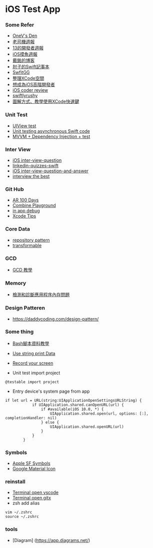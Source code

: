 # iOS Test App

### Some Refer

- [OneV's Den](https://onevcat.com/)
- [老司機週報](https://github.com/SwiftOldDriver/iOS-Weekly/releases)
- [13的開發者週報](https://ethanhuang13.substack.com/)
- [iOS摸魚週報](https://zhangferry.com/)
- [戴銘的博客](https://ming1016.github.io/)
- [肘子的Swift記事本](https://www.fatbobman.com/)
- [SwfitGG](https://swift.gg/)
- [整理XCode空間](https://medium.com/%E5%BD%BC%E5%BE%97%E6%BD%98%E7%9A%84-swift-ios-app-%E9%96%8B%E7%99%BC%E6%95%99%E5%AE%A4/%E5%88%AA%E9%99%A4xcode%E4%BD%94%E6%93%9A%E7%A1%AC%E7%A2%9F%E5%A4%A7%E9%87%8F%E7%A9%BA%E9%96%93%E7%9A%84derived-data-190c85eba79)
- [想成為iOS高階開發者](https://www.gushiciku.cn/pl/a6wC/zh-tw)
- [iOS coder review](https://newsletter.ioscodereview.com/)
- [swiftlyrushy](https://swiftlyrush.curated.co/)
- [圖解方式、教學使用XCode快速鍵](https://xcode.tips/)
### Unit Test
- [UIView test](https://benoitpasquier.com/unit-testing-uiview-action-gesture-swift/)
- [Unit testing asynchronous Swift code](https://www.swiftbysundell.com/articles/unit-testing-asynchronous-swift-code/)
- [MVVM + Dependency Injection + test](https://www.youtube.com/watch?v=Q1sjLDQMNzU&ab_channel=iCode)

### Inter View
- [iOS inter-view-question](https://github.com/onthecodepath/iOS-Interview-Questions)
- [linkedin-quizzes-swift](https://github.com/Ebazhanov/linkedin-skill-assessments-quizzes/blob/master/swift/swift-quiz.md)
- [iOS inter-view-question-and-answer](https://www.raywenderlich.com/762435-swift-interview-questions-and-answers)
- [interview the best](https://lazarevzubov.medium.com/interviewing-the-best-5da59e7176b2)

### Git Hub
- [AR 100 Days](https://github.com/satoshi0212/AR_100Days)
- [Combine Playground](https://github.com/AvdLee/CombineSwiftPlayground)
- [in app debug](https://github.com/FLEXTool/FLEX)
- [Xcode Tips](https://github.com/Xcode-Tips/xcode-tips.github.io)

### Core Data
- [repository pattern](https://www.userdesk.io/blog/repository-pattern-using-core-data-and-swift/)
- [transformable](https://danielbernal.co/coredata-transformable-and-nssecurecoding-in-ios-13/)

### GCD
- [GCD 教學](https://github.com/ming1016/study/wiki/%E7%BB%86%E8%AF%B4GCD%EF%BC%88Grand-Central-Dispatch%EF%BC%89%E5%A6%82%E4%BD%95%E7%94%A8)

### Memory
- [檢測和診斷應用程序內存問題](https://mp.weixin.qq.com/s?__biz=MzI2NTAxMzg2MA==&mid=2247492779&idx=1&sn=a371a10a3bcf58acd5593a1a38d6f1db&scene=21#wechat_redirect)

### Design Patteren
- https://daddycoding.com/design-pattern/

### Some thing
- [Bash腳本資料教學](https://wangdoc.com/bash/intro.html)
- [Use string print Data](https://gist.github.com/jkereako/606cda72f3f8aa5c6c8eb5ec8ce227a1)
- [Record your screen](https://github.com/wulkano/kap)

- Unit test import project
```
@testable import project
```

- Entry device's system page from app
```
if let url = URL(string:UIApplicationOpenSettingsURLString) {
            if UIApplication.shared.canOpenURL(url) {
                if #available(iOS 10.0, *) {
                    UIApplication.shared.open(url, options: [:], completionHandler: nil)
                } else {
                    UIApplication.shared.openURL(url)
                }
            }
        }
```

### Symbols
- [Apple SF Symbols](https://developer.apple.com/sf-symbols/)
- [Google Material Icon](https://fonts.google.com/icons)

### reinstall
- [Terminal open vscode](https://stackoverflow.com/questions/30065227/run-open-vscode-from-mac-terminal)
- [Terminal open gitx](https://stackoverflow.com/questions/11625836/make-gitx-open-via-terminal-for-the-repo-laying-at-the-current-path)
- zsh add alias
```
vim ~/.zshrc
source ~/.zshrc
```

### tools
- [Diagram] (https://app.diagrams.net/)
